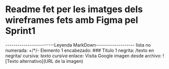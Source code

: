 # Readme fet per les imatges dels wireframes fets amb Figma pel Sprint1


------------------------Leyenda MarkDown------------------- lista no numerada: +/*/- Elemento 1 encabezado: ### Titulo 1 negrita: /texto en negrita/ cursiva: _texto cursiva_ enlace: Visita Google imagen desde archivo: ![Texto alternativo](URL de la imagen)